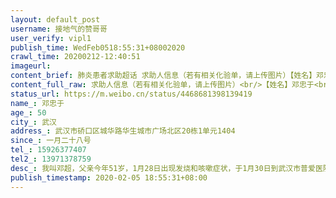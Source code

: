 ```yaml
---
layout: default_post
username: 接地气的赞哥哥
user_verify: vipl1
publish_time: WedFeb0518:55:31+08002020
crawl_time: 20200212-12:40:51
imageurl: 
content_brief: 肺炎患者求助超话 求助人信息（若有相关化验单，请上传图片）【姓名】邓忠于【年龄】50【所在城市】武汉【所在小区、社区】武汉市硚口区城华路华生城市广场北区20栋1单元1404【患病时间】一月二十八号【联系方式】15926377407【其他紧急联系人】13971378759【病情描述】我叫邓超，父亲今年 ...全文
content_full_raw: 求助人信息（若有相关化验单，请上传图片）<br/>【姓名】邓忠于<br/>【年龄】50<br/>【所在城市】武汉<br/>【所在小区、社区】武汉市硚口区城华路华生城市广场北区20栋1单元1404<br/>【患病时间】一月二十八号<br/>【联系方式】15926377407<br/>【其他紧急联系人】13971378759<br/>【病情描述】我叫邓超，父亲今年51岁，1月28日出现发烧和咳嗽症状，于1月30日到武汉市普爱医院西院区CT检查，确诊双肺病毒性肺炎，医生让回家吃药隔离治疗，我们一家三口住在一起，现在母亲与我都已感染!<br/>回家吃药治疗阶段父亲每天高烧至39度以上，至今全身酸疼，呼吸也越来越不畅，且母亲在此也开始发烧，在寻求社区、110、医院无果的情况，我也开始发烧且头疼，胸闷，呼吸困难等症状。<br/>在2月3日我打了120叫车到湖北省第三医院，检查结果医生说很严重，但现在没有病床，只能开针打，打完针都凌晨4点多了，只能我和父亲各骑一辆自行车回家，走走停停凌晨6点才到家，父亲一度不想治疗有轻生念头，但是没有父亲我们家就散了。目前我们一家三口都感染上了，一日三餐都不能保证，也没办法休息好，更谈不上医治，能不能肯请收我们住院治疗，我们在外面到处跑也是传染源，我们并不想这样，肯请大家转发一下!<adata-url="http://t.cn/R2WxQOQ"href="http://weibo.com/p/1001018008642010000000000"data-hide=""><spanclass='url-icon'><imgstyle='width:1rem;height:1rem'src='https://h5.sinaimg.cn/upload/2015/09/25/3/timeline_card_small_location_default.png'></span><spanclass="surl-text">武汉</span></a>
status_url: https://m.weibo.cn/status/4468681398139419
name_: 邓忠于
age_: 50
city_: 武汉
address_: 武汉市硚口区城华路华生城市广场北区20栋1单元1404
since_: 一月二十八号
tel_: 15926377407
tel2_: 13971378759
desc_: 我叫邓超，父亲今年51岁，1月28日出现发烧和咳嗽症状，于1月30日到武汉市普爱医院西院区CT检查，确诊双肺病毒性肺炎，医生让回家吃药隔离治疗，我们一家三口住在一起，现在母亲与我都已感染!回家吃药治疗阶段父亲每天高烧至39度以上，至今全身酸疼，呼吸也越来越不畅，且母亲在此也开始发烧，在寻求社区、110、医院无果的情况，我也开始发烧且头疼，胸闷，呼吸困难等症状。在2月3日我打了120叫车到湖北省第三医院，检查结果医生说很严重，但现在没有病床，只能开针打，打完针都凌晨4点多了，只能我和父亲各骑一辆自行车回家，走走停停凌晨6点才到家，父亲一度不想治疗有轻生念头，但是没有父亲我们家就散了。目前我们一家三口都感染上了，一日三餐都不能保证，也没办法休息好，更谈不上医治，能不能肯请收我们住院治疗，我们在外面到处跑也是传染源，我们并不想这样，肯请大家转发一下!<adata-url="http//t.cn/R2WxQOQ"href="http//weibo.com/p/1001018008642010000000000"data-hide=""><spanclass='url-icon'><imgstyle='width1rem;height1rem'src='https//h5.sinaimg.cn/upload/2015/09/25/3/timeline_card_small_location_default.png'></span><spanclass="surl-text">武汉</span></a>
publish_timestamp: 2020-02-05 18:55:31+08:00
---
```

